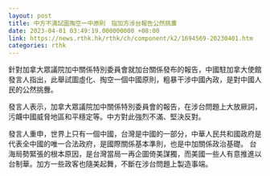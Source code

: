```yaml
---
layout: post
title: 中方不滿試圖掏空一中原則　指加方涉台報告公然挑釁
date: 2023-04-01 03:49:19.000000000 +08:00
link: https://news.rthk.hk/rthk/ch/component/k2/1694569-20230401.htm
categories: rthk
---
```


針對加拿大眾議院加中關係特別委員會就加台關係發布的報告，中國駐加拿大使館發言人指出，此舉試圖虛化、掏空一個中國原則，粗暴干涉中國內政，是對中國人民的公然挑釁。 

發言人表示，加拿大眾議院加中關係特別委員會的報告，在涉台問題上大放厥詞，污衊中國威脅地區和平穩定等。中方對此強烈不滿、堅決反對。 

發言人重申，世界上只有一個中國，台灣是中國的一部分，中華人民共和國政府是代表全中國的唯一合法政府，是國際關係基本準則，也是中加關係政治基礎。 台海局勢緊張的根本原因，是台灣當局一再企圖倚美謀獨，而美國一些人有意推進以台制華。加方一些政客也隨美起舞，不斷在涉台問題上製造事端。
